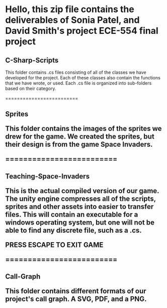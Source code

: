 Hello, this zip file contains the deliverables of Sonia Patel, and David Smith's
project ECE-554 final project
========================

<h2>C-Sharp-Scripts</h2>

This folder contains .cs files consisting of all of the classes we have developed for the project.
Each of these classes also contain the functions that we have wrote, or used.
Each .cs file is organized into sub-folders based on their category.

=========================

<h2>Sprites

This folder contains the images of the sprites we drew for the game. We created the sprites, but their design is from the game
Space Invaders.

=========================

<h2>Teaching-Space-Invaders

This is the actual compiled version of our game. The unity engine compresses all of the scripts, sprites and other assets into
easier to transfer files. This will contain an executable for a windows operating system, but one will not be able to find any
discrete file, such as a .cs.

**PRESS ESCAPE TO EXIT GAME**

=========================

<h2>Call-Graph

This folder contains different formats of our project's call graph. A SVG, PDF, and a PNG.
